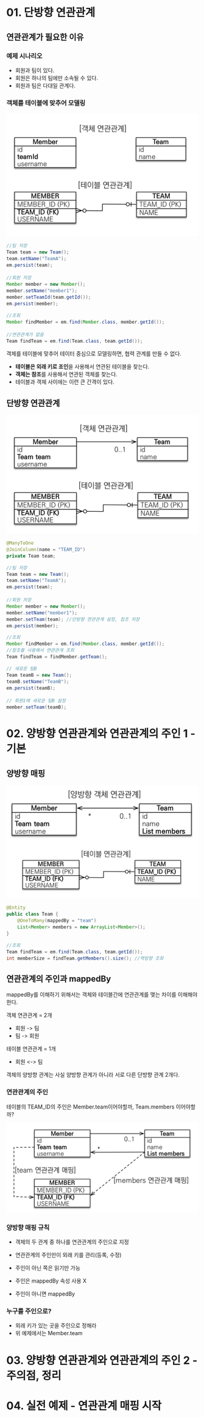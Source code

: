 # 01. 단방향 연관관계

## 연관관계가 필요한 이유

### 예제 시나리오

* 회원과 팀이 있다.
* 회원은 하나의 팀에만 소속될 수 있다.
* 회원과 팀은 다대일 관계다.



### 객체를 테이블에 맞추어 모델링

![image-20220525152851198](images/image-20220525152851198.png)

``` java
//팀 저장
Team team = new Team();
team.setName("TeamA"); 
em.persist(team);

//회원 저장
Member member = new Member();
member.setName("member1");
member.setTeamId(team.getId());
em.persist(member);
```

``` java
//조회
Member findMember = em.find(Member.class, member.getId());

//연관관계가 없음
Team findTeam = em.find(Team.class, team.getId());
```



객체를 테이블에 맞추어 테이터 중심으로 모델링하면, 협력 관계를 만들 수 없다.

* **테이블은 외래 키로 조인**을 사용해서 연관된 테이블을 찾는다.
* **객체는 참조**를 사용해서 연관된 객체를 찾는다.
* 테이블과 객체 사이에는 이런 큰 간격이 있다.



## 단방향 연관관계

![image-20220525154657374](images/image-20220525154657374.png)

``` java
@ManyToOne
@JoinColumn(name = "TEAM_ID")
private Team team;
```

``` java
//팀 저장
Team team = new Team();
team.setName("TeamA");
em.persist(team);

//회원 저장
Member member = new Member();
member.setName("member1");
member.setTeam(team); //단방향 연관관계 설정, 참조 저장
em.persist(member);
```

``` java
//조회
Member findMember = em.find(Member.class, member.getId());
//참조를 사용해서 연관관계 조회
Team findTeam = findMember.getTeam();
```

``` java
// 새로운 팀B
Team teamB = new Team();
teamB.setName("TeamB");
em.persist(teamB);

// 회원1에 새로운 팀B 설정
member.setTeam(teamB);
```







# 02. 양방향 연관관계와 연관관계의 주인 1 - 기본

## 양방향 매핑

![image-20220525155522507](images/image-20220525155522507.png)

``` java
@Entity
public class Team {
    @OneToMany(mappedBy = "team")
    List<Member> members = new ArrayList<Member>();
}
```

``` java
//조회
Team findTeam = em.find(Team.class, team.getId());
int memberSize = findTeam.getMembers().size(); //역방향 조회
```



## 연관관계의 주인과 mappedBy

mappedBy를 이해하기 위해서는 객체와 테이블간에 연관관계를 맺는 차이를 이해해야 한다.

객체 연관관계 = 2개

* 회원 -> 팀 
* 팀 -> 회원

테이블 연관관계 = 1개

* 회원 <-> 팀

객체의 양방향 관계는 사실 양방향 관계가 아니라 서로 다른 단방향 관계 2개다.



### 연관관계의 주인

테이블의 TEAM_ID의 주인은 Member.team이어야할까, Team.members 이어야할까?

![image-20220525161106839](images/image-20220525161106839.png)



### 양방향 매핑 규칙

* 객체의 두 관계 중 하나를 연관관계의 주인으로 지정
* 연관관계의 주인만이 외래 키를 관리(등록, 수정)

* 주인이 아닌 쪽은 읽기만 가능
* 주인은 mappedBy 속성 사용 X
* 주인이 아니면 mappedBy



### 누구를 주인으로?

* 외래 키가 있는 곳을 주인으로 정해라
* 위 예제에서는 Member.team



# 03. 양방향 연관관계와 연관관계의 주인 2 - 주의점, 정리







# 04. 실전 예제  - 연관관계 매핑 시작
